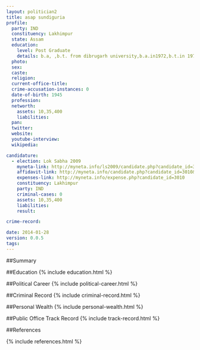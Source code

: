 ```yaml
---
layout: politician2
title: asap sundiguria
profile: 
  party: IND
  constituency: Lakhimpur
  state: Assam
  education: 
    level: Post Graduate
    details: b.a, ,b.t. from dibrugarh university,b.a.in1972,b.t.in 1978
  photo: 
  sex: 
  caste: 
  religion: 
  current-office-title: 
  crime-accusation-instances: 0
  date-of-birth: 1945
  profession: 
  networth: 
    assets: 10,35,400
    liabilities: 
  pan: 
  twitter: 
  website: 
  youtube-interview: 
  wikipedia: 

candidature: 
  - election: Lok Sabha 2009
    myneta-link: http://myneta.info/ls2009/candidate.php?candidate_id=3010
    affidavit-link: http://myneta.info/candidate.php?candidate_id=3010&scan=original
    expenses-link: http://myneta.info/expense.php?candidate_id=3010
    constituency: Lakhimpur 
    party: IND
    criminal-cases: 0
    assets: 10,35,400
    liabilities: 
    result:  

crime-record: 

date: 2014-01-28
version: 0.0.5
tags: 
---
```

##Summary


##Education
{% include education.html %}


##Political Career
{% include political-career.html %}


##Criminal Record
{% include criminal-record.html %}


##Personal Wealth
{% include personal-wealth.html %}


##Public Office Track Record
{% include track-record.html %}


##References


{% include references.html %}
